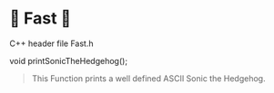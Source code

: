 # :large_blue_circle: Fast :large_blue_circle:

C++ header file Fast.h

void printSonicTheHedgehog();
> This Function prints a well defined ASCII Sonic the Hedgehog.
